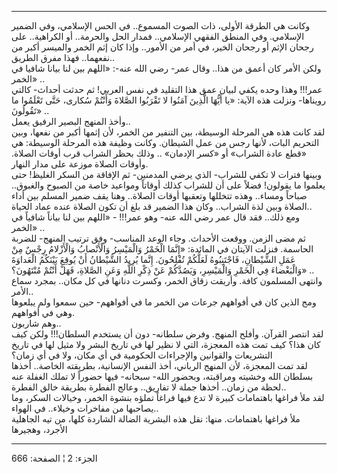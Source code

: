 ------------------------------------------------------------------------

وكانت هي الطرقة الأولى، ذات الصوت المسموع.. في الحس الإسلامي، وفي الضمير
الإسلامي. وفي المنطق الفقهي الإسلامي.. فمدار الحل والحرمة.. أو
الكراهية.. على رجحان الإثم أو رجحان الخير، في أمر من الأمور.. وإذا كان
إثم الخمر والميسر أكبر من نفعهما.. فهذا مفرق الطريق..  
ولكن الأمر كان أعمق من هذا.. وقال عمر- رضي الله عنه-: «اللهم بين لنا
بيانا شافيا في الخمر» ..  
عمر!!! وهذا وحده يكفي لبيان عمق هذا التقليد في نفس العربي! ثم حدثت
أحداث- كالتي رويناها- ونزلت هذه الآية: «يا أَيُّهَا الَّذِينَ آمَنُوا لا تَقْرَبُوا
الصَّلاةَ وَأَنْتُمْ سُكارى، حَتَّى تَعْلَمُوا ما تَقُولُونَ» ..  
وأخذ المنهج البصير الرفيق يعمل..  
لقد كانت هذه هي المرحلة الوسيطة، بين التنفير من الخمر، لأن إثمها أكبر من
نفعها، وبين التحريم البات، لأنها رجس من عمل الشيطان. وكانت وظيفة هذه
المرحلة الوسيطة: هي «قطع عادة الشراب» أو «كسر الإدمان» .. وذلك بحظر
الشراب قرب أوقات الصلاة. وأوقات الصلاة موزعة على مدار النهار.  
وبينها فترات لا تكفي للشراب- الذي يرضي المدمنين- ثم الإفاقة من السكر
الغليظ! حتى يعلموا ما يقولون! فضلاً على أن للشراب كذلك أوقاتاً ومواعيد
خاصة من الصبوح والغبوق.. صباحاً ومساء.. وهذه تتخللها وتعقبها أوقات
الصلاة.. وهنا يقف ضمير المسلم بين أداء الصلاة وبين لذة الشراب.. وكان هذا
الضمير قد بلغ أن تكون الصلاة عنده عماد الحياة..  
ومع ذلك.. فقد قال عمر رضي الله عنه- وهو عمر!!! - «اللهم بين لنا بياناً
شافياً في الخمر» ..  
ثم مضى الزمن. ووقعت الأحداث. وجاء الوعد المناسب- وفق ترتيب المنهج-
للضربة الحاسمة. فنزلت الآيتان في المائدة: «إِنَّمَا الْخَمْرُ وَالْمَيْسِرُ وَالْأَنْصابُ
وَالْأَزْلامُ رِجْسٌ مِنْ عَمَلِ الشَّيْطانِ، فَاجْتَنِبُوهُ لَعَلَّكُمْ تُفْلِحُونَ. إِنَّما يُرِيدُ الشَّيْطانُ أَنْ
يُوقِعَ بَيْنَكُمُ الْعَداوَةَ وَالْبَغْضاءَ فِي الْخَمْرِ وَالْمَيْسِرِ، وَيَصُدَّكُمْ عَنْ ذِكْرِ اللَّهِ وَعَنِ
الصَّلاةِ، فَهَلْ أَنْتُمْ مُنْتَهُونَ؟» ..  
وانتهى المسلمون كافة. وأريقت زقاق الخمر، وكسرت دنانها في كل مكان.. بمجرد
سماع الأمر..  
ومج الذين كان في أفواههم جرعات من الخمر ما في أفواههم- حين سمعوا ولم
يبلعوها وهي في أفواههم.  
وهم شاربون..  
لقد انتصر القرآن. وأفلح المنهج. وفرض سلطانه- دون أن يستخدم السلطان!!!
ولكن كيف كان هذا؟ كيف تمت هذه المعجزة، التي لا نظير لها في تاريخ البشر
ولا مثيل لها في تاريخ التشريعات والقوانين والإجراءات الحكومية في أي
مكان، ولا في أي زمان؟  
لقد تمت المعجزة، لأن المنهج الرباني، أخذ النفس الإنسانية، بطريقته
الخاصة.. أخذها بسلطان الله وخشيته ومراقبته، وبحضور الله- سبحانه- فيها
حضوراً لا تملك الغفلة عنه لحظة من زمان.. أخذها جملة لا تفاريق.. وعالج
الفطرة بطريقة خالق الفطرة..  
لقد ملأ فراغها باهتمامات كبيرة لا تدع فيها فراغاً تملؤه بنشوة الخمر،
وخيالات السكر، وما يصاحبها من مفاخرات وخيلاء.. في الهواء..  
ملأ فراغها باهتمامات. منها: نقل هذه البشرية الضالة الشاردة كلها، من تيه
الجاهلية الأجرد، وهجيرها

------------------------------------------------------------------------

الجزء: 2 ¦ الصفحة: 666
